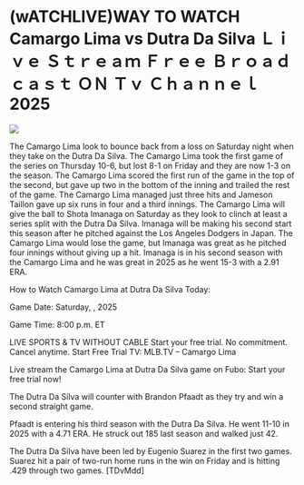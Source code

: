 # (wATCHLIVE)WAY TO WATCH Camargo Lima vs Dutra Da Silva Ｌｉｖｅ Ｓｔｒｅａｍ Ｆｒｅｅ Ｂｒｏａｄｃａｓｔ ＯＮ Ｔｖ Ｃｈａｎｎｅｌ  2025  
  
  
[![](https://i.imgur.com/qSNzIqt.png)](https://movie.rssnews.media/VDPLzzbsb.php)  
  
The Camargo Lima look to bounce back from a loss on Saturday night when they take on the Dutra Da Silva. The Camargo Lima took the first game of the series on Thursday 10-6, but lost 8-1 on Friday and they are now 1-3 on the season. The Camargo Lima scored the first run of the game in the top of the second, but gave up two in the bottom of the inning and trailed the rest of the game. The Camargo Lima managed just three hits and Jameson Taillon gave up six runs in four and a third innings. The Camargo Lima will give the ball to Shota Imanaga on Saturday as they look to clinch at least a series split with the Dutra Da Silva. Imanaga will be making his second start this season after he pitched against the Los Angeles Dodgers in Japan. The Camargo Lima would lose the game, but Imanaga was great as he pitched four innings without giving up a hit. Imanaga is in his second season with the Camargo Lima and he was great in 2025 as he went 15-3 with a 2.91 ERA.

How to Watch Camargo Lima at Dutra Da Silva Today:

Game Date: Saturday, , 2025

Game Time: 8:00 p.m. ET

LIVE SPORTS & TV WITHOUT CABLE
Start your free trial. No commitment. Cancel anytime.
Start Free Trial
TV: MLB.TV – Camargo Lima

Live stream the Camargo Lima at Dutra Da Silva game on Fubo: Start your free trial now!

The Dutra Da Silva will counter with Brandon Pfaadt as they try and win a second straight game.

Pfaadt is entering his third season with the Dutra Da Silva. He went 11-10 in 2025 with a 4.71 ERA. He struck out 185 last season and walked just 42.

The Dutra Da Silva have been led by Eugenio Suarez in the first two games. Suarez hit a pair of two-run home runs in the win on Friday and is hitting .429 through two games. [TDvMdd]